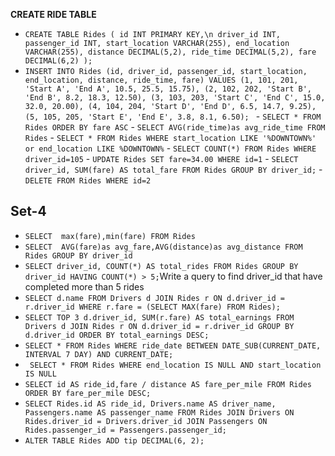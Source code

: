 **CREATE RIDE TABLE**
- `CREATE TABLE Rides (
    id INT PRIMARY KEY,\n
    driver_id INT,
    passenger_id INT,
    start_location VARCHAR(255),
    end_location VARCHAR(255),
    distance DECIMAL(5,2),
    ride_time DECIMAL(5,2),
    fare DECIMAL(6,2)
);
`
- `INSERT INTO Rides (id, driver_id, passenger_id, start_location, end_location, distance, ride_time, fare)
VALUES
    (1, 101, 201, 'Start A', 'End A', 10.5, 25.5, 15.75),
    (2, 102, 202, 'Start B', 'End B', 8.2, 18.3, 12.50),
    (3, 103, 203, 'Start C', 'End C', 15.0, 32.0, 20.00),
    (4, 104, 204, 'Start D', 'End D', 6.5, 14.7, 9.25),
    (5, 105, 205, 'Start E', 'End E', 3.8, 8.1, 6.50);
`
            - `SELECT * FROM Rides ORDER BY fare ASC`
            - `SELECT AVG(ride_time)as avg_ride_time FROM Rides`
            - `SELECT * FROM Rides WHERE start_location LIKE '%DOWNTOWN%' or end_location LIKE %DOWNTOWN%`
            - `SELECT COUNT(*) FROM Rides WHERE driver_id=105`
            - `UPDATE Rides SET fare=34.00 WHERE id=1`
            - `SELECT driver_id, SUM(fare) AS total_fare FROM Rides GROUP BY driver_id;`
            - `DELETE FROM Rides WHERE id=2`
## Set-4
   - `SELECT  max(fare),min(fare) FROM Rides`
   - `SELECT  AVG(fare)as avg_fare,AVG(distance)as avg_distance FROM Rides GROUP BY driver_id`            
   - `SELECT driver_id, COUNT(*) AS total_rides
        FROM Rides
        GROUP BY driver_id
        HAVING COUNT(*) > 5;`Write a query to find driver_id that have completed more than 5 rides
   - `SELECT d.name
       FROM Drivers d
       JOIN Rides r ON d.driver_id = r.driver_id
       WHERE r.fare = (SELECT MAX(fare) FROM Rides);
`    
   - `SELECT TOP 3 d.driver_id, SUM(r.fare) AS total_earnings
       FROM Drivers d
       JOIN Rides r ON d.driver_id = r.driver_id
       GROUP BY d.driver_id
       ORDER BY total_earnings DESC;`       
   - `SELECT * FROM Rides WHERE ride_date BETWEEN DATE_SUB(CURRENT_DATE, INTERVAL 7 DAY) AND CURRENT_DATE;`
   - ` SELECT * FROM Rides WHERE end_location IS NULL AND start_location IS NULL`
   - `SELECT id AS ride_id,fare / distance AS fare_per_mile FROM Rides ORDER BY fare_per_mile DESC;`
   - `SELECT
    Rides.id AS ride_id,
    Drivers.name AS driver_name,
    Passengers.name AS passenger_name
FROM Rides
JOIN Drivers ON Rides.driver_id = Drivers.driver_id
JOIN Passengers ON Rides.passenger_id = Passengers.passenger_id;`
  - `ALTER TABLE Rides ADD tip DECIMAL(6, 2);`